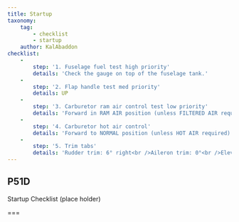 ```yaml
---
title: Startup
taxonomy:
    tag:
        - checklist
        - startup
    author: KalAbaddon
checklist:
    -
        step: '1. Fuselage fuel test high priority'
        details: 'Check the gauge on top of the fuselage tank.'
    -
        step: '2. Flap handle test med priority'
        details: UP
    -
        step: '3. Carburetor ram air control test low priority'
        details: 'Forward in RAM AIR position (unless FILTERED AIR required).'
    -
        step: '4. Carburetor hot air control'
        details: 'Forward to NORMAL position (unless HOT AIR required).'
    -
        step: '5. Trim tabs'
        details: 'Rudder trim: 6° right<br />Aileron trim: 0°<br />Elevator trim: Set as per fuselage tank level < 25 gal set to 0° if > 25 gal set to 2 - 4°'
---
```


## P51D 
Startup Checklist (place holder)

===
